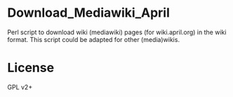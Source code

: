 Download_Mediawiki_April
========================

Perl script to download wiki (mediawiki) pages (for wiki.april.org) in the wiki format. This script could be adapted for other (media)wikis.


License
=======
GPL v2+
